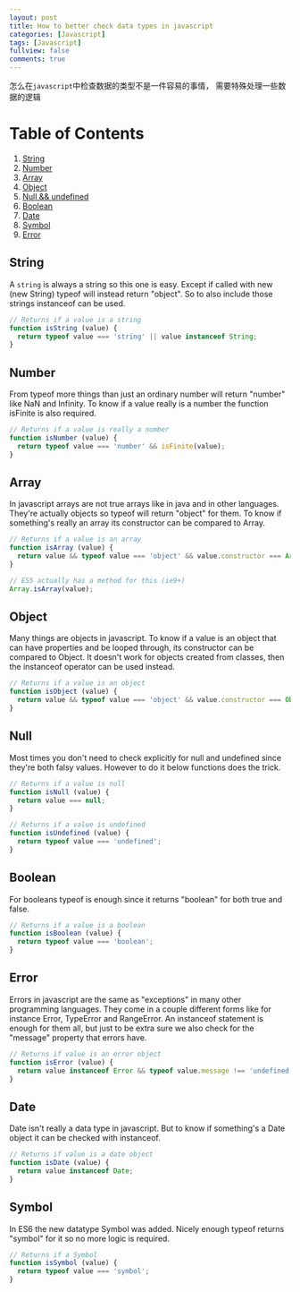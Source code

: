 ```yaml
---
layout: post
title: How to better check data types in javascript
categories: [Javascript]
tags: [Javascript]
fullview: false
comments: true
---
```


怎么在`javascript`中检查数据的类型不是一件容易的事情， 需要特殊处理一些数据的逻辑 

# Table of Contents
1. [String](#String)
2. [Number](#Number)
3. [Array](#Array)
4. [Object](#Object)
5. [Null && undefined](#Null)
6. [Boolean](#Boolean)
7. [Date](#Date)
8. [Symbol](#Symbol)
9. [Error](#Error)

## String

A `string` is always a string so this one is easy. Except if called with new (new String) typeof will instead return "object". So to also include those strings instanceof can be used.

```js
// Returns if a value is a string
function isString (value) {
  return typeof value === 'string' || value instanceof String;
}
```


## Number
From typeof more things than just an ordinary number will return "number" like NaN and Infinity. To know if a value really is a number the function isFinite is also required.

```js
// Returns if a value is really a number
function isNumber (value) {
  return typeof value === 'number' && isFinite(value);
}
```

## Array
In javascript arrays are not true arrays like in java and in other languages. They're actually objects so typeof will return "object" for them. To know if something's really an array its constructor can be compared to Array.

```js
// Returns if a value is an array
function isArray (value) {
  return value && typeof value === 'object' && value.constructor === Array;
}

// ES5 actually has a method for this (ie9+)
Array.isArray(value);
```

## Object
Many things are objects in javascript. To know if a value is an object that can have properties and be looped through, its constructor can be compared to Object. It doesn't work for objects created from classes, then the instanceof operator can be used instead.

```js
// Returns if a value is an object
function isObject (value) {
  return value && typeof value === 'object' && value.constructor === Object;
}
```

## Null
Most times you don't need to check explicitly for null and undefined since they're both falsy values. However to do it below functions does the trick.

```js
// Returns if a value is null
function isNull (value) {
  return value === null;
}

// Returns if a value is undefined
function isUndefined (value) {
  return typeof value === 'undefined';
}
```

## Boolean

For booleans typeof is enough since it returns "boolean" for both true and false.

```js
// Returns if a value is a boolean
function isBoolean (value) {
  return typeof value === 'boolean';
}
```


## Error
Errors in javascript are the same as "exceptions" in many other programming languages. They come in a couple different forms like for instance Error, TypeError and RangeError. An instanceof statement is enough for them all, but just to be extra sure we also check for the "message" property that errors have.

```js
// Returns if value is an error object
function isError (value) {
  return value instanceof Error && typeof value.message !== 'undefined';
}
```

## Date
Date isn't really a data type in javascript. But to know if something's a Date object it can be checked with instanceof.

```js
// Returns if value is a date object
function isDate (value) {
  return value instanceof Date;
}
```


## Symbol
In ES6 the new datatype Symbol was added. Nicely enough typeof returns "symbol" for it so no more logic is required.


```js
// Returns if a Symbol
function isSymbol (value) {
  return typeof value === 'symbol';
}
```